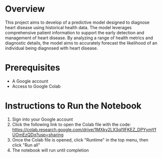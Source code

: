 # Overview
This project aims to develop of a predictive model designed to diagnose heart disease using historical health data. The model leverages comprehensive patient information to support the early detection and management of heart disease. By analyzing a range of health metrics and diagnostic details, the model aims to accurately forecast the likelihood of an individual being diagnosed with heart
disease.

# Prerequisites
- A Google account
- Access to Google Colab

# Instructions to Run the Notebook
1. Sign into your Google account
2. Click the following link to open the Colab file with the code: https://colab.research.google.com/drive/1MXky2LX3qI1lFKEZ_DPYymYfUOmEzQDq?usp=sharing
3. Once the Colab file is opened, click "Runtime" in the top menu, then click "Run all"
4. The notebook will run until completion

